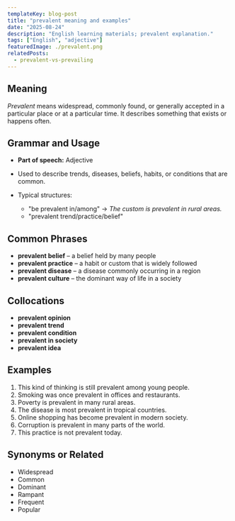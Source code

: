```yaml
---
templateKey: blog-post
title: "prevalent meaning and examples"
date: "2025-08-24"
description: "English learning materials; prevalent explanation."
tags: ["English", "adjective"]
featuredImage: ./prevalent.png
relatedPosts:
  - prevalent-vs-prevailing
---
```


## Meaning

_Prevalent_ means widespread, commonly found, or generally accepted in a particular place or at a particular time. It describes something that exists or happens often.

## Grammar and Usage

- **Part of speech:** Adjective
- Used to describe trends, diseases, beliefs, habits, or conditions that are common.
- Typical structures:

  - "be prevalent in/among" → _The custom is prevalent in rural areas._
  - "prevalent trend/practice/belief"

## Common Phrases

- **prevalent belief** – a belief held by many people
- **prevalent practice** – a habit or custom that is widely followed
- **prevalent disease** – a disease commonly occurring in a region
- **prevalent culture** – the dominant way of life in a society

## Collocations

- **prevalent opinion**
- **prevalent trend**
- **prevalent condition**
- **prevalent in society**
- **prevalent idea**

## Examples

1. This kind of thinking is still prevalent among young people.
2. Smoking was once prevalent in offices and restaurants.
3. Poverty is prevalent in many rural areas.
4. The disease is most prevalent in tropical countries.
5. Online shopping has become prevalent in modern society.
6. Corruption is prevalent in many parts of the world.
7. This practice is not prevalent today.

## Synonyms or Related

- Widespread
- Common
- Dominant
- Rampant
- Frequent
- Popular

